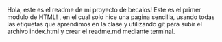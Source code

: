 Hola, este es el readme de mi proyecto de becalos!
Este es el primer modulo de HTML! , en el cual solo hice una pagina sencilla, usando todas las etiquetas que aprendimos en la clase y utilizando git para subir el archivo index.html y crear el readme.md mediante terminal.
